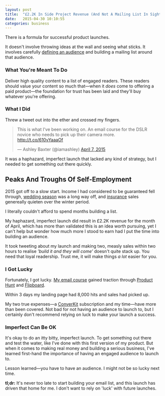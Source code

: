 ```yaml
---
layout: post
title:  "£2.2K In Side Project Revenue (And Not A Mailing List In Sight)"
date:   2015-04-30 10:10:55
categories: business
---
```

There is a formula for successful product launches.

It doesn't involve throwing ideas at the wall and seeing what sticks. It involves carefully <a href="http://justinjackson.ca/audiencecourse/">defining an audience</a> and building a mailing list around that audience.

<h3>What You're Meant To Do</h3>

Deliver high quality content to a list of engaged readers. These readers should value your content so much that—when it _does_ come to offering a paid product—the foundation for trust has been laid and they'll buy whatever you're offering.

<h3>What I Did</h3>

Threw a tweet out into the ether and crossed my fingers.

<blockquote class="twitter-tweet" lang="en"><p lang="en" dir="ltr">This is what I&#39;ve been working on. An email course for the DSLR novice who needs to pick up their camera more. <a href="http://t.co/610vYaaaOf">http://t.co/610vYaaaOf</a></p>&mdash; Ashley Baxter (@iamashley) <a href="https://twitter.com/iamashley/status/585374955753332736">April 7, 2015</a></blockquote>
<script async src="//platform.twitter.com/widgets.js" charset="utf-8"></script>

It was a haphazard, imperfect launch that lacked any kind of strategy, but I needed to get something out there quickly.

<h2>Peaks And Troughs Of Self-Employment</h2>

2015 got off to a slow start. Income I had considered to be guaranteed fell through, <a href="http://girlwithacamera.co.uk/weddings">wedding season</a> was a long way off, and <a href="http://insurancebyjack.co.uk">insurance</a> sales genereally quieten over the winter period.

I literally couldn't afford to spend months building a list.

My haphazard, imperfect launch did result in £2.2K revenue for the month of April, which has more than validated this is an idea worth pursuing, yet I can't help but wonder how much more I stood to earn had I put the time into building an audience.

It took tweeting about my launch and making two, measly sales within two hours to realise _'build it and they will come'_ doesn't quite stack up. You need that loyal readership. Trust me, it will make things _a lot_ easier for you.

<h3>I Got Lucky</h3>

Fortunately, I got lucky. <a href="http://girlwithacamera.co.uk/courses">My email course</a> gained traction through <a href="http://www.producthunt.com/posts/girl-with-a-camera-course">Product Hunt</a> and <a href="https://flipboard.com/@esquareda/mirrorless-fi0pfg7fy">Flipboard</a>.

Within 3 days my landing page had 8,000 hits and sales had picked up.

My two true expenses—a <a href="http://convertkit.com">ConverKit</a> subscription and my time—have more than been covered. Not bad for not having an audience to launch to, but I certainly don't recommend relying on luck to make your launch a success.

<h3>Imperfect Can Be OK</h3>

It's okay to do an itty bitty, imperfect launch. To get something out there and test the water, like I've done with this first version of my product. But when it comes to making real money and building a serious business, I've learned first-hand the importance of having an engaged audience to launch to.

Lesson learned—you have to have an audience. I might not be so lucky next time.

<strong>tl;dr:</strong> It's never too late to start building your email list, and this launch has driven that home for me. I don't want to rely on 'luck' with future launches.
